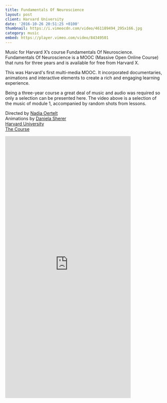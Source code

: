 ```yaml
---
title: Fundamentals Of Neuroscience
layout: post
client: Harvard University
date: '2016-10-26 20:51:25 +0100'
thumbnail: https://i.vimeocdn.com/video/461189494_295x166.jpg
category: music
embed: https://player.vimeo.com/video/84349501
---
```


Music for Harvard X’s course Fundamentals Of Neuroscience. Fundamentals Of Neuroscience is a MOOC (Massive Open Online Course) that runs for three years and is available for free from Harvard X.

This was Harvard's first multi-media MOOC. It incorporated documentaries, animations and interactive elements to create a rich and engaging learning experience.

Being a three-year course a great deal of music and audio was required so only a selection can be presented here. The video above is a selection of the music of module 1, accompanied by random shots from lessons.

Directed by [Nadia Oertelt](http://www.nadjaoertelt.com/)   
Animations by [Daniela Sherer](danielasherer.com "Daniela Sherer")  
[Harvard University](http://www.harvard.edu/)  
[The Course](https://www.mcb80x.org/)

<div id="bc"><iframe style="border: 0; width: 400px; height: 836px;" src="https://bandcamp.com/EmbeddedPlayer/album=2876773489/size=large/bgcol=ffffff/linkcol=333333/transparent=true/" seamless><a href="http://skillbard.bandcamp.com/album/x-harvard-fundamentals-of-neuroscience-module-1">X Harvard—Fundamentals of Neuroscience Module 1 by Skillbard</a></iframe></div>
